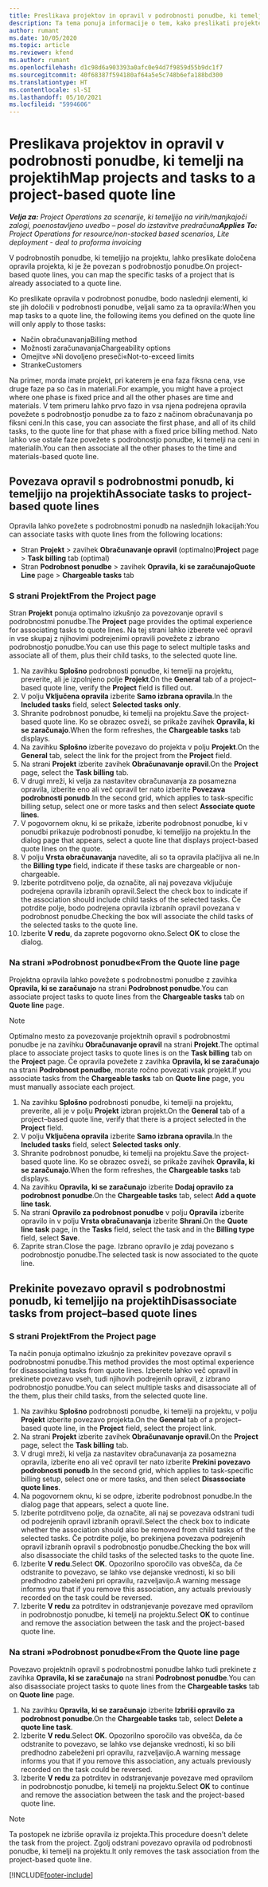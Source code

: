 ```yaml
---
title: Preslikava projektov in opravil v podrobnosti ponudbe, ki temelji na projektih
description: Ta tema ponuja informacije o tem, kako preslikati projekte in opravila v podrobnost opravila, ki temelji na projektih.
author: rumant
ms.date: 10/05/2020
ms.topic: article
ms.reviewer: kfend
ms.author: rumant
ms.openlocfilehash: d1c98d6a903393a0afc0e94d7f9859d55b9dc1f7
ms.sourcegitcommit: 40f68387f594180af64a5e5c748b6efa188bd300
ms.translationtype: HT
ms.contentlocale: sl-SI
ms.lasthandoff: 05/10/2021
ms.locfileid: "5994606"
---
```

# <a name="map-projects-and-tasks-to-a-project-based-quote-line"></a><span data-ttu-id="4f5f2-103">Preslikava projektov in opravil v podrobnosti ponudbe, ki temelji na projektih</span><span class="sxs-lookup"><span data-stu-id="4f5f2-103">Map projects and tasks to a project-based quote line</span></span>

<span data-ttu-id="4f5f2-104">_**Velja za:** Project Operations za scenarije, ki temeljijo na virih/manjkajoči zalogi, poenostavljeno uvedbo – posel do izstavitve predračuna_</span><span class="sxs-lookup"><span data-stu-id="4f5f2-104">_**Applies To:** Project Operations for resource/non-stocked based scenarios, Lite deployment - deal to proforma invoicing_</span></span>

<span data-ttu-id="4f5f2-105">V podrobnostih ponudbe, ki temeljijo na projektu, lahko preslikate določena opravila projekta, ki je že povezan s podrobnostjo ponudbe.</span><span class="sxs-lookup"><span data-stu-id="4f5f2-105">On project-based quote lines, you can map the specific tasks of a project that is already associated to a quote line.</span></span>

<span data-ttu-id="4f5f2-106">Ko preslikate opravila v podrobnost ponudbe, bodo naslednji elementi, ki ste jih določili v podrobnosti ponudbe, veljali samo za ta opravila:</span><span class="sxs-lookup"><span data-stu-id="4f5f2-106">When you map tasks to a quote line, the following items you defined on the quote line will only apply to those tasks:</span></span>

- <span data-ttu-id="4f5f2-107">Način obračunavanja</span><span class="sxs-lookup"><span data-stu-id="4f5f2-107">Billing method</span></span>
- <span data-ttu-id="4f5f2-108">Možnosti zaračunavanja</span><span class="sxs-lookup"><span data-stu-id="4f5f2-108">Chargeability options</span></span>
- <span data-ttu-id="4f5f2-109">Omejitve »Ni dovoljeno preseči«</span><span class="sxs-lookup"><span data-stu-id="4f5f2-109">Not-to-exceed limits</span></span>
- <span data-ttu-id="4f5f2-110">Stranke</span><span class="sxs-lookup"><span data-stu-id="4f5f2-110">Customers</span></span>

<span data-ttu-id="4f5f2-111">Na primer, morda imate projekt, pri katerem je ena faza fiksna cena, vse druge faze pa so čas in materiali.</span><span class="sxs-lookup"><span data-stu-id="4f5f2-111">For example, you might have a project where one phase is fixed price and all the other phases are time and materials.</span></span> <span data-ttu-id="4f5f2-112">V tem primeru lahko prvo fazo in vsa njena podrejena opravila povežete s podrobnostjo ponudbe za to fazo z načinom obračunavanja po fiksni ceni.</span><span class="sxs-lookup"><span data-stu-id="4f5f2-112">In this case, you can associate the first phase, and all of its child tasks, to the quote line for that phase with a fixed price billing method.</span></span> <span data-ttu-id="4f5f2-113">Nato lahko vse ostale faze povežete s podrobnostjo ponudbe, ki temelji na ceni in materialih.</span><span class="sxs-lookup"><span data-stu-id="4f5f2-113">You can then associate all the other phases to the time and materials-based quote line.</span></span>

## <a name="associate-tasks-to-project-based-quote-lines"></a><span data-ttu-id="4f5f2-114">Povezava opravil s podrobnostmi ponudb, ki temeljijo na projektih</span><span class="sxs-lookup"><span data-stu-id="4f5f2-114">Associate tasks to project-based quote lines</span></span>

<span data-ttu-id="4f5f2-115">Opravila lahko povežete s podrobnostmi ponudb na naslednjih lokacijah:</span><span class="sxs-lookup"><span data-stu-id="4f5f2-115">You can associate tasks with quote lines from the following locations:</span></span>

- <span data-ttu-id="4f5f2-116">Stran **Projekt** > zavihek **Obračunavanje opravil** (optimalno)</span><span class="sxs-lookup"><span data-stu-id="4f5f2-116">**Project** page > **Task billing** tab (optimal)</span></span>
- <span data-ttu-id="4f5f2-117">Stran **Podrobnost ponudbe** > zavihek **Opravila, ki se zaračunajo**</span><span class="sxs-lookup"><span data-stu-id="4f5f2-117">**Quote Line** page > **Chargeable tasks** tab</span></span> 

### <a name="from-the-project-page"></a><span data-ttu-id="4f5f2-118">S strani Projekt</span><span class="sxs-lookup"><span data-stu-id="4f5f2-118">From the Project page</span></span>

<span data-ttu-id="4f5f2-119">Stran **Projekt** ponuja optimalno izkušnjo za povezovanje opravil s podrobnostmi ponudbe.</span><span class="sxs-lookup"><span data-stu-id="4f5f2-119">The **Project** page provides the optimal experience for associating tasks to quote lines.</span></span> <span data-ttu-id="4f5f2-120">Na tej strani lahko izberete več opravil in vse skupaj z njihovimi podrejenimi opravili povežete z izbrano podrobnostjo ponudbe.</span><span class="sxs-lookup"><span data-stu-id="4f5f2-120">You can use this page to select multiple tasks and associate all of them, plus their child tasks, to the selected quote line.</span></span>

1. <span data-ttu-id="4f5f2-121">Na zavihku **Splošno** podrobnosti ponudbe, ki temelji na projektu, preverite, ali je izpolnjeno polje **Projekt**.</span><span class="sxs-lookup"><span data-stu-id="4f5f2-121">On the **General** tab of a project–based quote line, verify the **Project** field is filled out.</span></span>
2. <span data-ttu-id="4f5f2-122">V polju **Vključena opravila** izberite **Samo izbrana opravila**.</span><span class="sxs-lookup"><span data-stu-id="4f5f2-122">In the **Included tasks** field, select **Selected tasks only**.</span></span>
3. <span data-ttu-id="4f5f2-123">Shranite podrobnost ponudbe, ki temelji na projektu.</span><span class="sxs-lookup"><span data-stu-id="4f5f2-123">Save the project-based quote line.</span></span> <span data-ttu-id="4f5f2-124">Ko se obrazec osveži, se prikaže zavihek **Opravila, ki se zaračunajo**.</span><span class="sxs-lookup"><span data-stu-id="4f5f2-124">When the form refreshes, the **Chargeable tasks** tab displays.</span></span>
4. <span data-ttu-id="4f5f2-125">Na zavihku **Splošno** izberite povezavo do projekta v polju **Projekt**.</span><span class="sxs-lookup"><span data-stu-id="4f5f2-125">On the **General** tab, select the link for the project from the **Project** field.</span></span>
5. <span data-ttu-id="4f5f2-126">Na strani **Projekt** izberite zavihek **Obračunavanje opravil**.</span><span class="sxs-lookup"><span data-stu-id="4f5f2-126">On the **Project** page, select the **Task billing** tab.</span></span>
6. <span data-ttu-id="4f5f2-127">V drugi mreži, ki velja za nastavitev obračunavanja za posamezna opravila, izberite eno ali več opravil ter nato izberite **Povezava podrobnosti ponudb**.</span><span class="sxs-lookup"><span data-stu-id="4f5f2-127">In the second grid, which applies to task-specific billing setup, select one or more tasks and then select **Associate quote lines**.</span></span>
7. <span data-ttu-id="4f5f2-128">V pogovornem oknu, ki se prikaže, izberite podrobnost ponudbe, ki v ponudbi prikazuje podrobnosti ponudbe, ki temeljijo na projektu.</span><span class="sxs-lookup"><span data-stu-id="4f5f2-128">In the dialog page that appears, select a quote line that displays project-based quote lines on the quote.</span></span>
8. <span data-ttu-id="4f5f2-129">V polju **Vrsta obračunavanja** navedite, ali so ta opravila plačljiva ali ne.</span><span class="sxs-lookup"><span data-stu-id="4f5f2-129">In the **Billing type** field, indicate if these tasks are chargeable or non-chargeable.</span></span>
9. <span data-ttu-id="4f5f2-130">Izberite potrditveno polje, da označite, ali naj povezava vključuje podrejena opravila izbranih opravil.</span><span class="sxs-lookup"><span data-stu-id="4f5f2-130">Select the check box to indicate if the association should include child tasks of the selected tasks.</span></span> <span data-ttu-id="4f5f2-131">Če potrdite polje, bodo podrejena opravila izbranih opravil povezana v podrobnost ponudbe.</span><span class="sxs-lookup"><span data-stu-id="4f5f2-131">Checking the box will associate the child tasks of the selected tasks to the quote line.</span></span>
10. <span data-ttu-id="4f5f2-132">Izberite **V redu**, da zaprete pogovorno okno.</span><span class="sxs-lookup"><span data-stu-id="4f5f2-132">Select **OK** to close the dialog.</span></span>

### <a name="from-the-quote-line-page"></a><span data-ttu-id="4f5f2-133">Na strani »Podrobnost ponudbe«</span><span class="sxs-lookup"><span data-stu-id="4f5f2-133">From the Quote line page</span></span>

<span data-ttu-id="4f5f2-134">Projektna opravila lahko povežete s podrobnostmi ponudbe z zavihka **Opravila, ki se zaračunajo** na strani **Podrobnost ponudbe**.</span><span class="sxs-lookup"><span data-stu-id="4f5f2-134">You can associate project tasks to quote lines from the **Chargeable tasks** tab on **Quote line** page.</span></span>

>[!NOTE]
><span data-ttu-id="4f5f2-135">Optimalno mesto za povezovanje projektnih opravil s podrobnostmi ponudbe je na zavihku **Obračunavanje opravil** na strani **Projekt**.</span><span class="sxs-lookup"><span data-stu-id="4f5f2-135">The optimal place to associate project tasks to quote lines is on the **Task billing** tab on the **Project** page.</span></span> <span data-ttu-id="4f5f2-136">Če opravila povežete z zavihka **Opravila, ki se zaračunajo** na strani **Podrobnost ponudbe**, morate ročno povezati vsak projekt.</span><span class="sxs-lookup"><span data-stu-id="4f5f2-136">If you associate tasks from the **Chargeable tasks** tab on **Quote line** page, you must manually associate each project.</span></span>

1. <span data-ttu-id="4f5f2-137">Na zavihku **Splošno** podrobnosti ponudbe, ki temelji na projektu, preverite, ali je v polju **Projekt** izbran projekt.</span><span class="sxs-lookup"><span data-stu-id="4f5f2-137">On the **General** tab of a project–based quote line, verify that there is a project selected in the **Project** field.</span></span>
2. <span data-ttu-id="4f5f2-138">V polju **Vključena opravila** izberite **Samo izbrana opravila**.</span><span class="sxs-lookup"><span data-stu-id="4f5f2-138">In the **Included tasks** field, select **Selected tasks only**.</span></span>
3. <span data-ttu-id="4f5f2-139">Shranite podrobnost ponudbe, ki temelji na projektu.</span><span class="sxs-lookup"><span data-stu-id="4f5f2-139">Save the project-based quote line.</span></span> <span data-ttu-id="4f5f2-140">Ko se obrazec osveži, se prikaže zavihek **Opravila, ki se zaračunajo**.</span><span class="sxs-lookup"><span data-stu-id="4f5f2-140">When the form refreshes, the **Chargeable tasks** tab displays.</span></span>
4. <span data-ttu-id="4f5f2-141">Na zavihku **Opravila, ki se zaračunajo** izberite **Dodaj opravilo za podrobnost ponudbe**.</span><span class="sxs-lookup"><span data-stu-id="4f5f2-141">On the **Chargeable tasks** tab, select **Add a quote line task**.</span></span>
5. <span data-ttu-id="4f5f2-142">Na strani **Opravilo za podrobnost ponudbe** v polju **Opravila** izberite opravilo in v polju **Vrsta obračunavanja** izberite **Shrani**.</span><span class="sxs-lookup"><span data-stu-id="4f5f2-142">On the **Quote line task** page, in the **Tasks** field, select the task and in the **Billing type** field, select **Save**.</span></span> 
6. <span data-ttu-id="4f5f2-143">Zaprite stran.</span><span class="sxs-lookup"><span data-stu-id="4f5f2-143">Close the page.</span></span> <span data-ttu-id="4f5f2-144">Izbrano opravilo je zdaj povezano s podrobnostjo ponudbe.</span><span class="sxs-lookup"><span data-stu-id="4f5f2-144">The selected task is now associated to the quote line.</span></span>

## <a name="disassociate-tasks-from-projectbased-quote-lines"></a><span data-ttu-id="4f5f2-145">Prekinite povezavo opravil s podrobnostmi ponudb, ki temeljijo na projektih</span><span class="sxs-lookup"><span data-stu-id="4f5f2-145">Disassociate tasks from project–based quote lines</span></span>

### <a name="from-the-project-page"></a><span data-ttu-id="4f5f2-146">S strani Projekt</span><span class="sxs-lookup"><span data-stu-id="4f5f2-146">From the Project page</span></span>

<span data-ttu-id="4f5f2-147">Ta način ponuja optimalno izkušnjo za prekinitev povezave opravil s podrobnostmi ponudbe.</span><span class="sxs-lookup"><span data-stu-id="4f5f2-147">This method provides the most optimal experience for disassociating tasks from quote lines.</span></span> <span data-ttu-id="4f5f2-148">Izberete lahko več opravil in prekinete povezavo vseh, tudi njihovih podrejenih opravil, z izbrano podrobnostjo ponudbe.</span><span class="sxs-lookup"><span data-stu-id="4f5f2-148">You can select multiple tasks and disassociate all of the them, plus their child tasks, from the selected quote line.</span></span>

1. <span data-ttu-id="4f5f2-149">Na zavihku **Splošno** podrobnosti ponudbe, ki temelji na projektu, v polju **Projekt** izberite povezavo projekta.</span><span class="sxs-lookup"><span data-stu-id="4f5f2-149">On the **General** tab of a project–based quote line, in the **Project** field, select the project link.</span></span>
2. <span data-ttu-id="4f5f2-150">Na strani **Projekt** izberite zavihek **Obračunavanje opravil**.</span><span class="sxs-lookup"><span data-stu-id="4f5f2-150">On the **Project** page, select the **Task billing** tab.</span></span>
3. <span data-ttu-id="4f5f2-151">V drugi mreži, ki velja za nastavitev obračunavanja za posamezna opravila, izberite eno ali več opravil ter nato izberite **Prekini povezavo podrobnosti ponudb**.</span><span class="sxs-lookup"><span data-stu-id="4f5f2-151">In the second grid, which applies to task-specific billing setup, select one or more tasks, and then select **Disassociate quote lines**.</span></span>
4. <span data-ttu-id="4f5f2-152">Na pogovornem oknu, ki se odpre, izberite podrobnost ponudbe.</span><span class="sxs-lookup"><span data-stu-id="4f5f2-152">In the dialog page that appears, select a quote line.</span></span>
5. <span data-ttu-id="4f5f2-153">Izberite potrditveno polje, da označite, ali naj se povezava odstrani tudi od podrejenih opravil izbranih opravil.</span><span class="sxs-lookup"><span data-stu-id="4f5f2-153">Select the check box to indicate whether the association should also be removed from child tasks of the selected tasks.</span></span> <span data-ttu-id="4f5f2-154">Če potrdite polje, bo prekinjena povezava podrejenih opravil izbranih opravil s podrobnostjo ponudbe.</span><span class="sxs-lookup"><span data-stu-id="4f5f2-154">Checking the box will also disassociate the child tasks of the selected tasks to the quote line.</span></span>
6. <span data-ttu-id="4f5f2-155">Izberite **V redu**.</span><span class="sxs-lookup"><span data-stu-id="4f5f2-155">Select **OK**.</span></span> <span data-ttu-id="4f5f2-156">Opozorilno sporočilo vas obvešča, da če odstranite to povezavo, se lahko vse dejanske vrednosti, ki so bili predhodno zabeleženi pri opravilu, razveljavijo.</span><span class="sxs-lookup"><span data-stu-id="4f5f2-156">A warning message informs you that if you remove this association, any actuals previously recorded on the task could be reversed.</span></span> 
7. <span data-ttu-id="4f5f2-157">Izberite **V redu** za potrditev in odstranjevanje povezave med opravilom in podrobnostjo ponudbe, ki temelji na projektu.</span><span class="sxs-lookup"><span data-stu-id="4f5f2-157">Select **OK** to continue and remove the association between the task and the project-based quote line.</span></span>

### <a name="from-the-quote-line-page"></a><span data-ttu-id="4f5f2-158">Na strani »Podrobnost ponudbe«</span><span class="sxs-lookup"><span data-stu-id="4f5f2-158">From the Quote line page</span></span>

<span data-ttu-id="4f5f2-159">Povezavo projektnih opravil s podrobnostmi ponudbe lahko tudi prekinete z zavihka **Opravila, ki se zaračunajo** na strani **Podrobnost ponudbe**.</span><span class="sxs-lookup"><span data-stu-id="4f5f2-159">You can also disassociate project tasks to quote lines from the **Chargeable tasks** tab on **Quote line** page.</span></span>

1. <span data-ttu-id="4f5f2-160">Na zavihku **Opravila, ki se zaračunajo** izberite **Izbriši opravilo za podrobnost ponudbe**.</span><span class="sxs-lookup"><span data-stu-id="4f5f2-160">On the **Chargeable tasks** tab, select **Delete a quote line task**.</span></span>
2. <span data-ttu-id="4f5f2-161">Izberite **V redu**.</span><span class="sxs-lookup"><span data-stu-id="4f5f2-161">Select **OK**.</span></span> <span data-ttu-id="4f5f2-162">Opozorilno sporočilo vas obvešča, da če odstranite to povezavo, se lahko vse dejanske vrednosti, ki so bili predhodno zabeleženi pri opravilu, razveljavijo.</span><span class="sxs-lookup"><span data-stu-id="4f5f2-162">A warning message informs you that if you remove this association, any actuals previously recorded on the task could be reversed.</span></span> 
3. <span data-ttu-id="4f5f2-163">Izberite **V redu** za potrditev in odstranjevanje povezave med opravilom in podrobnostjo ponudbe, ki temelji na projektu.</span><span class="sxs-lookup"><span data-stu-id="4f5f2-163">Select **OK** to continue and remove the association between the task and the project-based quote line.</span></span>

>[!NOTE]
> <span data-ttu-id="4f5f2-164">Ta postopek ne izbriše opravila iz projekta.</span><span class="sxs-lookup"><span data-stu-id="4f5f2-164">This procedure doesn't delete the task from the project.</span></span> <span data-ttu-id="4f5f2-165">Zgolj odstrani povezavo opravila od podrobnosti ponudbe, ki temelji na projektu.</span><span class="sxs-lookup"><span data-stu-id="4f5f2-165">It only removes the task association from the project-based quote line.</span></span>


[!INCLUDE[footer-include](../../includes/footer-banner.md)]